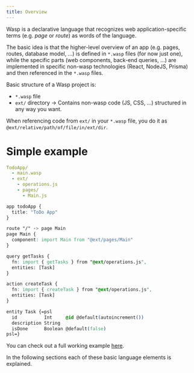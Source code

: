 ```yaml
---
title: Overview
---
```


Wasp is a declarative language that recognizes web application-specific terms (e.g. *page* or *route*) as
words of the language.

The basic idea is that the higher-level overview of an app (e.g. pages, routes, database model, ...) is defined in `*.wasp` files (for now just one), while the specific parts (web components, back-end queries, ...) are implemented in specific non-wasp technologies (React, NodeJS, Prisma) and then referenced in the `*.wasp` files.

Basic structure of a Wasp project is:
- `*.wasp` file
- `ext/` directory -> Contains non-wasp code (JS, CSS, ...) structured in any way you want.

When referencing code from `ext/` in your `*.wasp` file, you do it as `@ext/relative/path/of/file/in/ext/dir`.

# Simple example

```yaml
TodoApp/
  - main.wasp
  - ext/
    - operations.js
    - pages/
      - Main.js
```

```css title="main.wasp"
app todoApp {
  title: "ToDo App"
}

route "/" -> page Main
page Main {
  component: import Main from "@ext/pages/Main"
}

query getTasks {
  fn: import { getTasks } from "@ext/operations.js",
  entities: [Task]
}

action createTask {
  fn: import { createTask } from "@ext/operations.js",
  entities: [Task]
}

entity Task {=psl
  id          Int     @id @default(autoincrement())
  description String
  isDone      Boolean @default(false)
psl=}
```

You can check out a full working example [here](https://github.com/wasp-lang/wasp/tree/master/waspc/examples/todoApp).

In the following sections each of these basic language elements is explained. 
